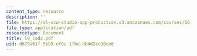 ```yaml
---
content_type: resource
description: ''
file: https://ol-ocw-studio-app-production.s3.amazonaws.com/courses/16-881-robust-system-design-summer-1998/d679a61f5bb5ef6e1fbedb4d2cc10ce6_l9_cad2.pdf
file_type: application/pdf
resourcetype: Document
title: l9_cad2.pdf
uid: d679a61f-5bb5-ef6e-1fbe-db4d2cc10ce6
---
```

